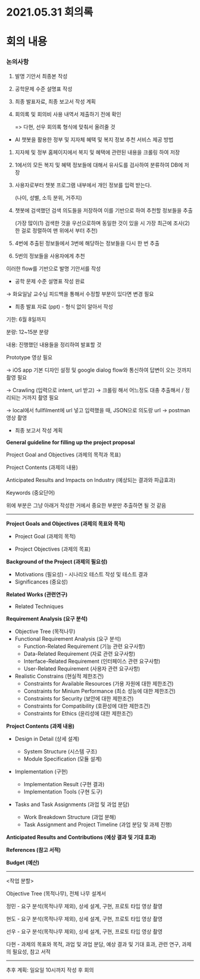# 2021.05.31 회의록



# 회의 내용

### 논의사항

1. 발명 기안서 최종본 작성

2. 공학문제 수준 설명표 작성

3. 최종 발표자료, 최종 보고서 작성 계획

4. 회의록 및 회의비 사용 내역서 제출하기 전에 확인 

   => 다현, 선우 회의록 형식에 맞춰서 올려줄 것



- AI 챗봇을 활용한 정부 및 지자체 혜택 및 복지 정보 추천 서비스 제공 방법

1. 지자체 및 정부 홈페이지에서 복지 및 혜택에 관련된 내용을 크롤링 하여 저장

2. 1에서의 모든 복지 및 혜택 정보들에 대해서 유사도를 검사하여 분류하여 DB에 저장

3. 사용자로부터 챗봇 프로그램 내부에서 개인 정보를 입력 받는다. 

   (나이, 성별, 소득 분위, 거주지)

4. 챗봇에 검색했던 검색 의도들을 저장하여 이를 기반으로 하여 추천할 정보들을 추출

   (가장 많이(1) 검색한 것을 우선으로하며 동일한 것이 있을 시 가장 최근에 조사(2)한 걸로 정렬하여 맨 위에서 부터 추천)

5. 4번에 추출된 정보들에서 3번에 해당하는 정보들을 다시 한 번 추출 

6. 5번의 정보들을 사용자에게 추천 

이러한 flow를 기반으로 발명 기안서를 작성



- 공학 문제 수준 설명표 작성 완료

→ 화요일날 교수님 피드백을 통해서 수정할 부분이 있다면 변경 필요



- 최종 발표 자료 (ppt) - 형식 없이 알아서 작성 

기한: 6월 8일까지 

분량: 12~15분 분량

내용: 진행했던 내용들을 정리하여 발표할 것

Prototype 영상 필요 

→ iOS app 기본 디자인 설정 및 google dialog flow와 통신하여 답변이 오는 것까지 촬영 필요 

→ Crawling (입력으로 intent, url 받고) → 크롤링 해서 어느정도 대충 추출해서 / 정리되는 거까지 촬영 필요

→ local에서 fullfilment에 url 넣고 입력했을 때, JSON으로 의도랑 url → postman 영상 촬영 



- 최종 보고서 작성 계획 

**General guideline for filling up the project proposal**

<Summary in 영어> <Summary in 한글> 

Project Goal and Objectives (과제의 목적과 목표)

Project Contents (과제의 내용)

Anticipated Results and Impacts on Industry (예상되는 결과와 파급효과)

Keywords (중요단어)

위에 부분은 그냥 아래거 작성한 거에서 중요한 부분만 추출하면 될 것 같음

----

**Project Goals and Objectives (과제의 목표와 목적)**

- Project Goal (과제의 목적)

- Project Objectives (과제의 목표)

**Background of the Project (과제의 필요성)**

- Motivations (필요성) - 시나리오 테스트 작성 및 테스트 결과
- Significances (중요성) 

**Related Works (관련연구)**

- Related Techniques 

**Requirement Analysis (요구 분석)**

- Objective Tree (목적나무)
- Functional Requirement Analysis (요구 분석)
  - Function-Related Requirement (기능 관련 요구사항)
  - Data-Related Requirement (자료 관련 요구사항)
  - Interface-Related Requirement (인터페이스 관련 요구사항)
  - User-Related Requirement (사용자 관련 요구사항)
- Realistic Constrains (현실적 제한조건)
  - Constraints for Available Resources (가용 자원에 대한 제한조건)
  - Constraints for Minium Performance (최소 성능에 대한 제한조건)
  - Constraints for Security (보안에 대한 제한조건)
  - Constraints for Compatibility (호환성에 대한 제한조건)
  - Constraints for Ethics (윤리성에 대한 제한조건)

**Project Contents (과제 내용)**

- Design in Detail (상세 설계)
  - System Structure (시스템 구조)
  - Module Specification (모듈 설계)
- Implementation (구현)
  - Implementation Result (구현 결과)
  - Implementation Tools (구현 도구)

- Tasks and Task Assignments (과업 및 과업 분담)
  - Work Breakdown Structure (과업 분해)
  - Task Assignment and Project Timeline (과업 분담 및 과제 진행)

**Anticipated Results and Contributions (예상 결과 및 기대 효과)**

**References (참고 서적)**

**Budget (예산)**

---

<작업 분할>

Objective Tree (목적나무), 전체 나무 설계서

정민 - 요구 분석(목적나무 제외), 상세 설계, 구현, 프로토 타입 영상 촬영

현도 - 요구 분석(목적나무 제외), 상세 설계, 구현, 프로토 타입 영상 촬영

선우 - 요구 분석(목적나무 제외), 상세 설계, 구현, 프로토 타입 영상 촬영

다현 - 과제의 목표와 목적, 과업 및 과업 분담, 예상 결과 및 기대 효과, 관련 연구, 과제의 필요성, 참고 서적

---

추후 계획: 일요일 10시까지 작성 후 회의 

